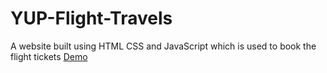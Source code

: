 # YUP-Flight-Travels
A website built using HTML CSS and JavaScript which is used to book the flight tickets
[Demo]()

